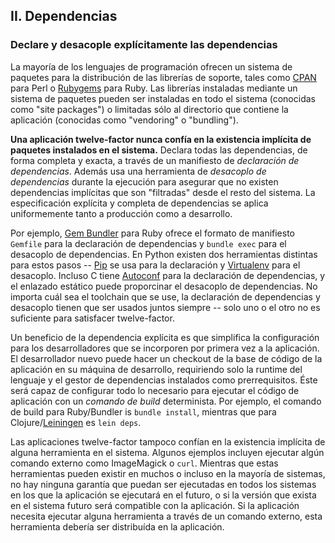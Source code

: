 ## II. Dependencias
### Declare y desacople explícitamente las dependencias

La mayoría de los lenguajes de programación ofrecen un sistema de paquetes para la distribución de las librerías de soporte, tales como [CPAN](http://www.cpan.org/) para Perl o [Rubygems](http://rubygems.org/) para Ruby.  Las librerías instaladas mediante un sistema de paquetes pueden ser instaladas en todo el sistema (conocidas como "site packages") o limitadas sólo al directorio que contiene la aplicación (conocidas como "vendoring" o "bundling").

**Una aplicación twelve-factor nunca confía en la existencia implícita de paquetes instalados en el sistema.**  Declara todas las dependencias, de forma completa y exacta, a través de un manifiesto de *declaración de dependencias*.  Además usa una herramienta de *desacoplo de dependencias* durante la ejecución para asegurar que no existen dependencias implícitas que son "filtradas" desde el resto del sistema.  La especificación explícita y completa de dependencias se aplica uniformemente tanto a producción como a desarrollo.

Por ejemplo, [Gem Bundler](http://gembundler.com/) para Ruby ofrece el formato de manifiesto `Gemfile` para la declaración de dependencias y `bundle exec` para el desacoplo de dependencias.  En Python existen dos herramientas distintas para estos pasos -- [Pip](http://www.pip-installer.org/en/latest/) se usa para la declaración y [Virtualenv](http://www.virtualenv.org/en/latest/) para el desacoplo.  Incluso C tiene [Autoconf](http://www.gnu.org/s/autoconf/) para la declaración de dependencias, y el enlazado estático puede proporcinar el desacoplo de dependencias.  No importa cuál sea el toolchain que se use, la declaración de dependencias y desacoplo tienen que ser usados juntos siempre -- solo uno o el otro no es suficiente para satisfacer twelve-factor.

Un beneficio de la dependencia explícita es que simplifica la configuración para los desarrolladores que se incorporen por primera vez a la aplicación.  El desarrollador nuevo puede hacer un checkout de la base de código de la aplicación en su máquina de desarrollo, requiriendo solo la runtime del lenguaje y el gestor de dependencias instalados como prerrequisitos.  Éste será capaz de configurar todo lo necesario para ejecutar el código de aplicación con un *comando de build* determinista.  Por ejemplo, el comando de build para Ruby/Bundler is `bundle install`, mientras que para Clojure/[Leiningen](https://github.com/technomancy/leiningen#readme) es `lein deps`.

Las aplicaciones twelve-factor tampoco confían en la existencia implícita de alguna herramienta en el sistema. Algunos ejemplos incluyen ejecutar algún comando externo como ImageMagick o `curl`. Mientras que estas herramientas pueden existir en muchos o incluso en la mayoría de sistemas, no hay ninguna garantía que puedan ser ejecutadas en todos los sistemas en los que la aplicación se ejecutará en el futuro, o si la versión que exista en el sistema futuro será compatible con la aplicación. Si la aplicación necesita ejecutar alguna herramienta a través de un comando externo, esta herramienta debería ser distribuída en la aplicación.

